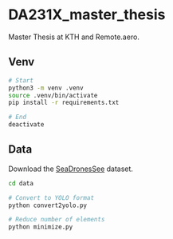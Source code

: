 # DA231X_master_thesis

Master Thesis at KTH and Remote.aero.

## Venv

```sh
# Start
python3 -m venv .venv
source .venv/bin/activate
pip install -r requirements.txt

# End
deactivate
```

## Data

Download the [SeaDronesSee](https://www.kaggle.com/datasets/ubiratanfilho/sds-dataset) dataset.

```sh
cd data

# Convert to YOLO format
python convert2yolo.py

# Reduce number of elements
python minimize.py
```
